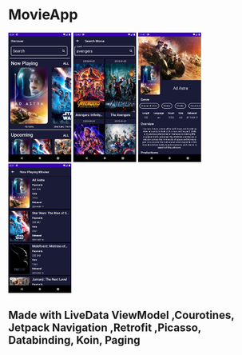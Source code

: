 # MovieApp

<p float="left">
   <img src="https://github.com/emreerkahraman/MovieApp/blob/master/art/1.png" width="25%" height="25%">
   <img src="https://github.com/emreerkahraman/MovieApp/blob/master/art/2.png" width="25%" height="25%">
   <img src="https://github.com/emreerkahraman/MovieApp/blob/master/art/3.png" width="25%" height="25%">
   <img src="https://github.com/emreerkahraman/MovieApp/blob/master/art/4.png" width="25%" height="25%">
   
   
</p>

<h2> Made with LiveData ViewModel ,Courotines, Jetpack Navigation ,Retrofit ,Picasso, Databinding, Koin, Paging</h2>
